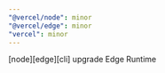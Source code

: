 ```yaml
---
"@vercel/node": minor
"@vercel/edge": minor
"vercel": minor
---
```


[node][edge][cli] upgrade Edge Runtime 
